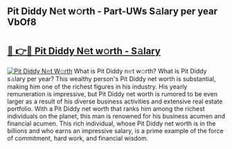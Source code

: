 ## Pit Diddy N𝚎t w𝚘rth - Part-UWs S𝚊lary per year VbOf8

# <h2><a href="http://gc4kmjy.nevu.top/?p=Pit+Diddy">🔗 👉🔴 Pit Diddy N𝚎t w𝚘rth - S𝚊lary</a></h2>

[![Pit Diddy N𝚎t W𝚘rth](https://i.imgur.com/Oavwk0R.jpeg)](http://gc4kmjy.nevu.top/?p=Pit+Diddy)
What is Pit Diddy n𝚎t w𝚘rth? What is Pit Diddy s𝚊lary per year?
This wealthy person's Pit Diddy net worth is substantial, making him one of the richest figures in his industry. His yearly remuneration is impressive, but Pit Diddy net worth is rumored to be even larger as a result of his diverse business activities and extensive real estate portfolio. With a Pit Diddy net worth that ranks him among the richest individuals on the planet, this man is renowned for his business acumen and financial acumen. This rich individual, whose Pit Diddy net worth is in the billions and who earns an impressive salary, is a prime example of the force of commitment, hard work, and financial wisdom.
